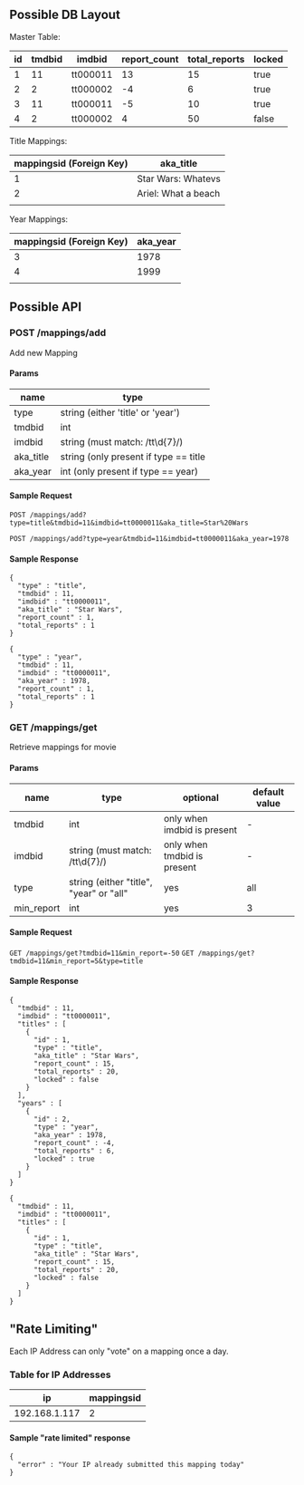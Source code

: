 ## Possible DB Layout

Master Table:

| id | tmdbid | imdbid | report_count | total_reports | locked  |
|---|----|----|---|---|---|
| 1 | 11     | tt000011 |  13         | 15  | true  |
| 2 | 2      | tt000002 | -4          | 6 |  true |
| 3 | 11     | tt000011 |  -5         | 10  | true   |
| 4 | 2     | tt000002 | 4            | 50 | false  |

Title Mappings:

| mappingsid (Foreign Key) | aka_title           | 
|----------|---------------------|
| 1 | Star Wars: Whatevs  |
| 2 | Ariel: What a beach | 
| | |

Year Mappings:

| mappingsid (Foreign Key) | aka_year |
|----------|----------|
| 3 | 1978     |
| 4 | 1999     | 
|          |              |


## Possible API

### POST /mappings/add

Add new Mapping

#### Params
| name | type |
|--------|----------|
| type | string (either 'title' or 'year') |
| tmdbid | int |
| imdbid | string (must match: /tt\d{7}/) |
| aka_title | string (only present if type == title |
| aka_year | int (only present if type == year) |

#### Sample Request

`POST /mappings/add?type=title&tmdbid=11&imdbid=tt0000011&aka_title=Star%20Wars`

`POST /mappings/add?type=year&tmdbid=11&imdbid=tt0000011&aka_year=1978`

#### Sample Response

```
{
  "type" : "title",
  "tmdbid" : 11,
  "imdbid" : "tt0000011",
  "aka_title" : "Star Wars",
  "report_count" : 1,
  "total_reports" : 1
}
```

```
{
  "type" : "year",
  "tmdbid" : 11,
  "imdbid" : "tt0000011",
  "aka_year" : 1978,
  "report_count" : 1,
  "total_reports" : 1
}
```

### GET /mappings/get

Retrieve mappings for movie

#### Params
| name | type | optional   | default value           |
|--------|----------|---------------------|------|
| tmdbid | int | only when imdbid is present | -  |
| imdbid | string (must match: /tt\d{7}/) | only when tmdbid is present | - |
| type | string (either "title", "year" or "all" | yes | all |
| min_report | int |      yes    |       3              |

#### Sample Request

`GET /mappings/get?tmdbid=11&min_report=-50`
`GET /mappings/get?tmdbid=11&min_report=5&type=title`

#### Sample Response

```
{
  "tmdbid" : 11,
  "imdbid" : "tt0000011",
  "titles" : [
    {
      "id" : 1,
      "type" : "title",
      "aka_title" : "Star Wars",
      "report_count" : 15,
      "total_reports" : 20,
      "locked" : false
    }
  ],
  "years" : [
    {
      "id" : 2,
      "type" : "year",
      "aka_year" : 1978,
      "report_count" : -4,
      "total_reports" : 6,
      "locked" : true
    }
  ]
}
```

```
{
  "tmdbid" : 11,
  "imdbid" : "tt0000011",
  "titles" : [
    {
      "id" : 1,
      "type" : "title",
      "aka_title" : "Star Wars",
      "report_count" : 15,
      "total_reports" : 20,
      "locked" : false
    }
  ]
}
```

## "Rate Limiting"

Each IP Address can only "vote" on a mapping once a day.

### Table for IP Addresses

| ip | mappingsid |
|--|--|
| 192.168.1.117 | 2 |

#### Sample "rate limited" response

```
{
  "error" : "Your IP already submitted this mapping today"
}
```
